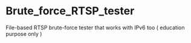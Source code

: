 # Brute_force_RTSP_tester
File-based RTSP brute-force tester that works with IPv6 too ( education purpose only )
